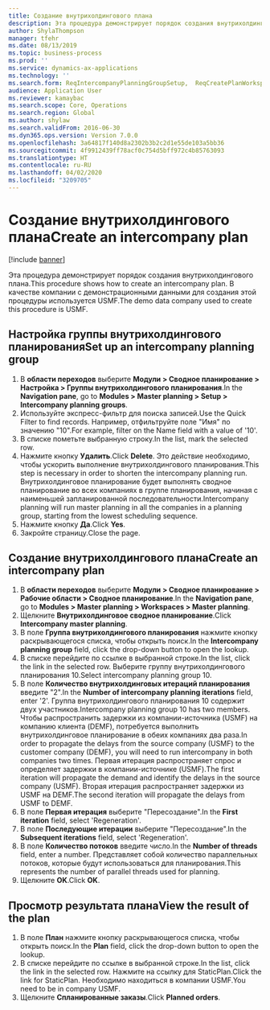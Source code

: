 ```yaml
---
title: Создание внутрихолдингового плана
description: Эта процедура демонстрирует порядок создания внутрихолдингового плана.
author: ShylaThompson
manager: tfehr
ms.date: 08/13/2019
ms.topic: business-process
ms.prod: ''
ms.service: dynamics-ax-applications
ms.technology: ''
ms.search.form: ReqIntercompanyPlanningGroupSetup,  ReqCreatePlanWorkspace
audience: Application User
ms.reviewer: kamaybac
ms.search.scope: Core, Operations
ms.search.region: Global
ms.author: shylaw
ms.search.validFrom: 2016-06-30
ms.dyn365.ops.version: Version 7.0.0
ms.openlocfilehash: 3a64817f140d8a2302b3b2c2d1e55de103a5bb36
ms.sourcegitcommit: 4f9912439ff78acf0c754d5bff972c4b85763093
ms.translationtype: HT
ms.contentlocale: ru-RU
ms.lasthandoff: 04/02/2020
ms.locfileid: "3209705"
---
```

# <a name="create-an-intercompany-plan"></a><span data-ttu-id="7eeeb-103">Создание внутрихолдингового плана</span><span class="sxs-lookup"><span data-stu-id="7eeeb-103">Create an intercompany plan</span></span>

[!include [banner](../../includes/banner.md)]

<span data-ttu-id="7eeeb-104">Эта процедура демонстрирует порядок создания внутрихолдингового плана.</span><span class="sxs-lookup"><span data-stu-id="7eeeb-104">This procedure shows how to create an intercompany plan.</span></span> <span data-ttu-id="7eeeb-105">В качестве компании с демонстрационными данными для создания этой процедуры используется USMF.</span><span class="sxs-lookup"><span data-stu-id="7eeeb-105">The demo data company used to create this procedure is USMF.</span></span>


## <a name="set-up-an-intercompany-planning-group"></a><span data-ttu-id="7eeeb-106">Настройка группы внутрихолдингового планирования</span><span class="sxs-lookup"><span data-stu-id="7eeeb-106">Set up an intercompany planning group</span></span> 
1. <span data-ttu-id="7eeeb-107">В **области переходов** выберите **Модули > Сводное планирование > Настройка > Группы внутрихолдингового планирования**.</span><span class="sxs-lookup"><span data-stu-id="7eeeb-107">In the **Navigation pane**, go to **Modules > Master planning > Setup > Intercompany planning groups**.</span></span> 
2. <span data-ttu-id="7eeeb-108">Используйте экспресс-фильтр для поиска записей.</span><span class="sxs-lookup"><span data-stu-id="7eeeb-108">Use the Quick Filter to find records.</span></span> <span data-ttu-id="7eeeb-109">Например, отфильтруйте поле "Имя" по значению "10".</span><span class="sxs-lookup"><span data-stu-id="7eeeb-109">For example, filter on the Name field with a value of '10'.</span></span>
3. <span data-ttu-id="7eeeb-110">В списке пометьте выбранную строку.</span><span class="sxs-lookup"><span data-stu-id="7eeeb-110">In the list, mark the selected row.</span></span>
4. <span data-ttu-id="7eeeb-111">Нажмите кнопку **Удалить**.</span><span class="sxs-lookup"><span data-stu-id="7eeeb-111">Click **Delete**.</span></span> <span data-ttu-id="7eeeb-112">Это действие необходимо, чтобы ускорить выполнение внутрихолдингового планирования.</span><span class="sxs-lookup"><span data-stu-id="7eeeb-112">This step is necessary in order to shorten the intercompany planning run.</span></span>   <span data-ttu-id="7eeeb-113">Внутрихолдинговое планирование будет выполнять сводное планирование во всех компаниях в группе планирования, начиная с наименьшей запланированной последовательности.</span><span class="sxs-lookup"><span data-stu-id="7eeeb-113">Intercompany planning will run master planning in all the companies in a planning group, starting from the lowest scheduling sequence.</span></span>  
5. <span data-ttu-id="7eeeb-114">Нажмите кнопку **Да**.</span><span class="sxs-lookup"><span data-stu-id="7eeeb-114">Click **Yes**.</span></span>
6. <span data-ttu-id="7eeeb-115">Закройте страницу.</span><span class="sxs-lookup"><span data-stu-id="7eeeb-115">Close the page.</span></span>

## <a name="create-an-intercompany-plan"></a><span data-ttu-id="7eeeb-116">Создание внутрихолдингового плана</span><span class="sxs-lookup"><span data-stu-id="7eeeb-116">Create an intercompany plan</span></span>
1. <span data-ttu-id="7eeeb-117">В **области переходов** выберите **Модули > Сводное планирование > Рабочие области > Сводное планирование**.</span><span class="sxs-lookup"><span data-stu-id="7eeeb-117">In the **Navigation pane**, go to **Modules > Master planning > Workspaces > Master planning**.</span></span>
2. <span data-ttu-id="7eeeb-118">Щелкните **Внутрихолдинговое сводное планирование**.</span><span class="sxs-lookup"><span data-stu-id="7eeeb-118">Click **Intercompany master planning**.</span></span>  
3. <span data-ttu-id="7eeeb-119">В поле **Группа внутрихолдингового планирования** нажмите кнопку раскрывающегося списка, чтобы открыть поиск.</span><span class="sxs-lookup"><span data-stu-id="7eeeb-119">In the **Intercompany planning group** field, click the drop-down button to open the lookup.</span></span>
4. <span data-ttu-id="7eeeb-120">В списке перейдите по ссылке в выбранной строке.</span><span class="sxs-lookup"><span data-stu-id="7eeeb-120">In the list, click the link in the selected row.</span></span> <span data-ttu-id="7eeeb-121">Выберите группу внутрихолдингового планирования 10.</span><span class="sxs-lookup"><span data-stu-id="7eeeb-121">Select intercompany planning group 10.</span></span>  
5. <span data-ttu-id="7eeeb-122">В поле **Количество внутрихолдинговых итераций планирования** введите "2".</span><span class="sxs-lookup"><span data-stu-id="7eeeb-122">In the **Number of intercompany planning iterations** field, enter '2'.</span></span> <span data-ttu-id="7eeeb-123">Группа внутрихолдингового планирования 10 содержит двух участников.</span><span class="sxs-lookup"><span data-stu-id="7eeeb-123">Intercompany planning group 10 has two members.</span></span> <span data-ttu-id="7eeeb-124">Чтобы распространить задержки из компании-источника (USMF) на компанию клиента (DEMF), потребуется выполнить внутрихолдинговое планирование в обеих компаниях два раза.</span><span class="sxs-lookup"><span data-stu-id="7eeeb-124">In order to propagate the delays from the source company (USMF) to the customer company (DEMF), you will need to run intercompany in both companies two times.</span></span> <span data-ttu-id="7eeeb-125">Первая итерация распространяет спрос и определяет задержки в компании-источнике (USMF).</span><span class="sxs-lookup"><span data-stu-id="7eeeb-125">The first iteration will propagate the demand and identify the delays in the source company (USMF).</span></span> <span data-ttu-id="7eeeb-126">Вторая итерация распространяет задержки из USMF на DEMF.</span><span class="sxs-lookup"><span data-stu-id="7eeeb-126">The second iteration will propagate the delays from USMF to DEMF.</span></span>  
6. <span data-ttu-id="7eeeb-127">В поле **Первая итерация** выберите "Пересоздание".</span><span class="sxs-lookup"><span data-stu-id="7eeeb-127">In the **First iteration** field, select 'Regeneration'.</span></span>
7. <span data-ttu-id="7eeeb-128">В поле **Последующие итерации** выберите "Пересоздание".</span><span class="sxs-lookup"><span data-stu-id="7eeeb-128">In the **Subsequent iterations** field, select 'Regeneration'.</span></span>
8. <span data-ttu-id="7eeeb-129">В поле **Количество потоков** введите число.</span><span class="sxs-lookup"><span data-stu-id="7eeeb-129">In the **Number of threads** field, enter a number.</span></span> <span data-ttu-id="7eeeb-130">Представляет собой количество параллельных потоков, которые будут использоваться для планирования.</span><span class="sxs-lookup"><span data-stu-id="7eeeb-130">This represents the number of parallel threads used for planning.</span></span>  
9. <span data-ttu-id="7eeeb-131">Щелкните **OK**.</span><span class="sxs-lookup"><span data-stu-id="7eeeb-131">Click **OK**.</span></span>

## <a name="view-the-result-of-the-plan"></a><span data-ttu-id="7eeeb-132">Просмотр результата плана</span><span class="sxs-lookup"><span data-stu-id="7eeeb-132">View the result of the plan</span></span>
1. <span data-ttu-id="7eeeb-133">В поле **План** нажмите кнопку раскрывающегося списка, чтобы открыть поиск.</span><span class="sxs-lookup"><span data-stu-id="7eeeb-133">In the **Plan** field, click the drop-down button to open the lookup.</span></span>
2. <span data-ttu-id="7eeeb-134">В списке перейдите по ссылке в выбранной строке.</span><span class="sxs-lookup"><span data-stu-id="7eeeb-134">In the list, click the link in the selected row.</span></span> <span data-ttu-id="7eeeb-135">Нажмите на ссылку для StaticPlan.</span><span class="sxs-lookup"><span data-stu-id="7eeeb-135">Click the link for StaticPlan.</span></span> <span data-ttu-id="7eeeb-136">Необходимо находиться в компании USMF.</span><span class="sxs-lookup"><span data-stu-id="7eeeb-136">You need to be in company USMF.</span></span>  
3. <span data-ttu-id="7eeeb-137">Щелкните **Спланированные заказы**.</span><span class="sxs-lookup"><span data-stu-id="7eeeb-137">Click **Planned orders**.</span></span>

